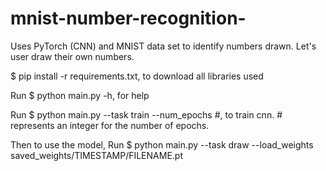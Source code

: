 # mnist-number-recognition-
Uses PyTorch (CNN) and MNIST data set to identify numbers drawn. Let's user draw their own numbers.

$ pip install -r requirements.txt, to download all libraries used

Run $ python main.py -h, for help

Run $ python main.py --task train --num_epochs #, to train cnn. # represents an integer for the number of epochs.

Then to use the model,
Run $ python main.py --task draw --load_weights saved_weights/TIMESTAMP/FILENAME.pt
